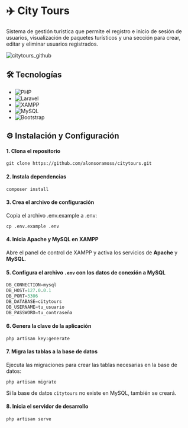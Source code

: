 # ✈️ City Tours
Sistema de gestión turística que permite el registro e inicio de sesión de usuarios, visualización de paquetes turísticos y una sección para crear, editar y eliminar usuarios registrados.

![citytours_github](https://github.com/user-attachments/assets/32f6f527-72ba-4d32-968f-8ad54ae39a16)

## 🛠️ Tecnologías
- ![PHP](https://img.shields.io/badge/php-%23777BB4.svg?style=for-the-badge&logo=php&logoColor=white)
- ![Laravel](https://img.shields.io/badge/Laravel-FF2D20?style=for-the-badge&logo=laravel&logoColor=white)
- ![XAMPP](https://img.shields.io/badge/Xampp-F37623?style=for-the-badge&logo=xampp&logoColor=white)
- ![MySQL](https://img.shields.io/badge/MySQL-005C84?style=for-the-badge&logo=mysql&logoColor=white)
- ![Bootstrap](https://img.shields.io/badge/bootstrap-%23563D7C.svg?style=for-the-badge&logo=bootstrap&logoColor=white)

## ⚙️ Instalación y Configuración
#### 1. Clona el repositorio
    git clone https://github.com/alonsoramoss/citytours.git

#### 2. Instala dependencias
    composer install

#### 3. Crea el archivo de configuración
Copia el archivo .env.example a .env:

    cp .env.example .env

#### 4. Inicia Apache y MySQL en XAMPP
Abre el panel de control de XAMPP y activa los servicios de **Apache** y **MySQL**.

#### 5. Configura el archivo `.env` con los datos de conexión a MySQL
```sql
DB_CONNECTION=mysql
DB_HOST=127.0.0.1
DB_PORT=3306
DB_DATABASE=citytours
DB_USERNAME=tu_usuario
DB_PASSWORD=tu_contraseña
```

#### 6. Genera la clave de la aplicación
    php artisan key:generate

#### 7. Migra las tablas a la base de datos
Ejecuta las migraciones para crear las tablas necesarias en la base de datos:

    php artisan migrate
Si la base de datos `citytours` no existe en MySQL, también se creará.

#### 8. Inicia el servidor de desarrollo
    php artisan serve
